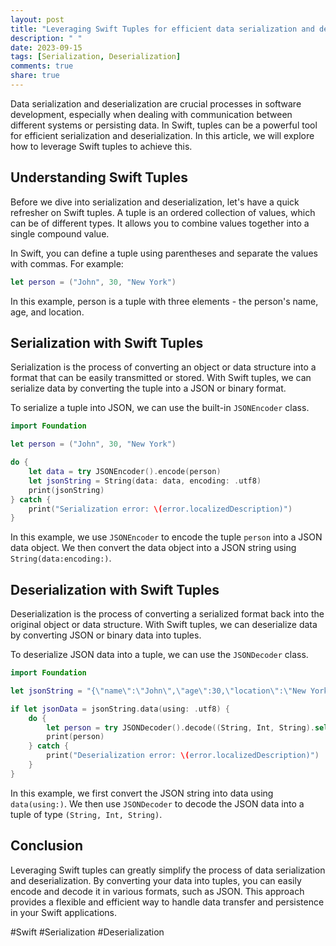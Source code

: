 ```yaml
---
layout: post
title: "Leveraging Swift Tuples for efficient data serialization and deserialization."
description: " "
date: 2023-09-15
tags: [Serialization, Deserialization]
comments: true
share: true
---
```


Data serialization and deserialization are crucial processes in software development, especially when dealing with communication between different systems or persisting data. In Swift, tuples can be a powerful tool for efficient serialization and deserialization. In this article, we will explore how to leverage Swift tuples to achieve this.

## Understanding Swift Tuples

Before we dive into serialization and deserialization, let's have a quick refresher on Swift tuples. A tuple is an ordered collection of values, which can be of different types. It allows you to combine values together into a single compound value.

In Swift, you can define a tuple using parentheses and separate the values with commas. For example:

```swift
let person = ("John", 30, "New York")
```

In this example, person is a tuple with three elements - the person's name, age, and location.

## Serialization with Swift Tuples

Serialization is the process of converting an object or data structure into a format that can be easily transmitted or stored. With Swift tuples, we can serialize data by converting the tuple into a JSON or binary format.

To serialize a tuple into JSON, we can use the built-in `JSONEncoder` class. 

```swift
import Foundation

let person = ("John", 30, "New York")

do {
    let data = try JSONEncoder().encode(person)
    let jsonString = String(data: data, encoding: .utf8)
    print(jsonString)
} catch {
    print("Serialization error: \(error.localizedDescription)")
}
```

In this example, we use `JSONEncoder` to encode the tuple `person` into a JSON data object. We then convert the data object into a JSON string using `String(data:encoding:)`.

## Deserialization with Swift Tuples

Deserialization is the process of converting a serialized format back into the original object or data structure. With Swift tuples, we can deserialize data by converting JSON or binary data into tuples.

To deserialize JSON data into a tuple, we can use the `JSONDecoder` class.

```swift
import Foundation

let jsonString = "{\"name\":\"John\",\"age\":30,\"location\":\"New York\"}"

if let jsonData = jsonString.data(using: .utf8) {
    do {
        let person = try JSONDecoder().decode((String, Int, String).self, from: jsonData)
        print(person)
    } catch {
        print("Deserialization error: \(error.localizedDescription)")
    }
}
```

In this example, we first convert the JSON string into data using `data(using:)`. We then use `JSONDecoder` to decode the JSON data into a tuple of type `(String, Int, String)`.

## Conclusion

Leveraging Swift tuples can greatly simplify the process of data serialization and deserialization. By converting your data into tuples, you can easily encode and decode it in various formats, such as JSON. This approach provides a flexible and efficient way to handle data transfer and persistence in your Swift applications.

#Swift #Serialization #Deserialization